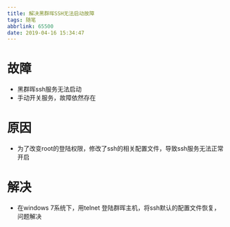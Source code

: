 ```yaml
---
title: 解决黑群晖SSH无法启动故障
tags: 随笔
abbrlink: 65500
date: 2019-04-16 15:34:47
---
```

# 故障

- 黑群晖ssh服务无法启动
- 手动开关服务，故障依然存在

# 原因

<!--more-->

- 为了改变root的登陆权限，修改了ssh的相关配置文件，导致ssh服务无法正常开启

# 解决

- 在windows 7系统下，用telnet 登陆群晖主机，将ssh默认的配置文件恢复，问题解决